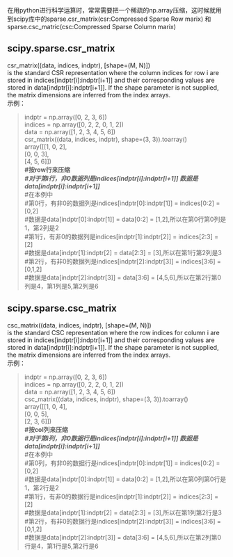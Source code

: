 在用python进行科学运算时，常常需要把一个稀疏的np.array压缩，这时候就用到scipy库中的sparse.csr_matrix(csr:Compressed Sparse Row marix) 和sparse.csc_matric(csc:Compressed Sparse Column marix)

## scipy.sparse.csr_matrix
csr_matrix((data, indices, indptr), [shape=(M, N)])   
is the standard CSR representation where the column indices for row i are stored in indices[indptr[i]:indptr[i+1]] and their corresponding values are stored in data[indptr[i]:indptr[i+1]]. If the shape parameter is not supplied, the matrix dimensions are inferred from the index arrays.  
示例：  
> indptr = np.array([0, 2, 3, 6])  
indices = np.array([0, 2, 2, 0, 1, 2])  
data = np.array([1, 2, 3, 4, 5, 6])  
csr_matrix((data, indices, indptr), shape=(3, 3)).toarray()  
array([[1, 0, 2],  
       [0, 0, 3],  
       [4, 5, 6]])  
**#按row行来压缩**   
***#对于第i行，非0数据列是indices[indptr[i]:indptr[i+1]] 数据是data[indptr[i]:indptr[i+1]]***     
#在本例中  
#第0行，有非0的数据列是indices[indptr[0]:indptr[1]] = indices[0:2] = [0,2]  
#数据是data[indptr[0]:indptr[1]] = data[0:2] = [1,2],所以在第0行第0列是1，第2列是2  
#第1行，有非0的数据列是indices[indptr[1]:indptr[2]] = indices[2:3] = [2]  
#数据是data[indptr[1]:indptr[2] = data[2:3] = [3],所以在第1行第2列是3  
#第2行，有非0的数据列是indices[indptr[2]:indptr[3]] = indices[3:6] = [0,1,2]  
#数据是data[indptr[2]:indptr[3]] = data[3:6] = [4,5,6],所以在第2行第0列是4，第1列是5,第2列是6 

## scipy.sparse.csc_matrix
csc_matrix((data, indices, indptr), [shape=(M, N)])   
is the standard CSC representation where the row indices for column i are stored in indices[indptr[i]:indptr[i+1]] and their corresponding values are stored in data[indptr[i]:indptr[i+1]]. If the shape parameter is not supplied, the matrix dimensions are inferred from the index arrays.  
示例：  
> indptr = np.array([0, 2, 3, 6])  
indices = np.array([0, 2, 2, 0, 1, 2])  
data = np.array([1, 2, 3, 4, 5, 6])  
csc_matrix((data, indices, indptr), shape=(3, 3)).toarray()  
array([[1, 0, 4],  
       [0, 0, 5],  
       [2, 3, 6]])  
**#按col列来压缩**  
***#对于第i列，非0数据行是indices[indptr[i]:indptr[i+1]] 数据是data[indptr[i]:indptr[i+1]]***  
#在本例中  
#第0列，有非0的数据行是indices[indptr[0]:indptr[1]] = indices[0:2] = [0,2]  
#数据是data[indptr[0]:indptr[1]] = data[0:2] = [1,2],所以在第0列第0行是1，第2行是2  
#第1行，有非0的数据行是indices[indptr[1]:indptr[2]] = indices[2:3] = [2]  
#数据是data[indptr[1]:indptr[2] = data[2:3] = [3],所以在第1列第2行是3  
#第2行，有非0的数据行是indices[indptr[2]:indptr[3]] = indices[3:6] = [0,1,2]  
#数据是data[indptr[2]:indptr[3]] = data[3:6] = [4,5,6],所以在第2列第0行是4，第1行是5,第2行是6  
